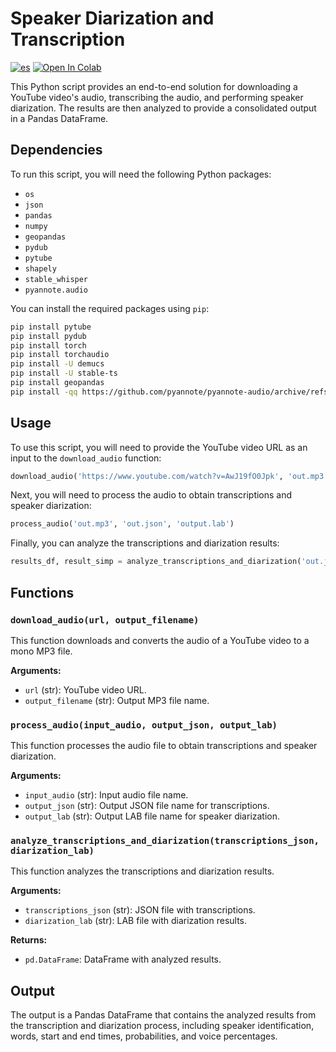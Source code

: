 # Speaker Diarization and Transcription
[![es](https://img.shields.io/badge/lang-es-yellow.svg)](https://github.com/Negraldi/Speaker-Diarization-and-Transcription/blob/master/README.es.md)
[![Open In Colab](https://colab.research.google.com/assets/colab-badge.svg)](https://colab.research.google.com/github/Negraldi/Speaker-Diarization-and-Transcription/blob/main/notebook.ipynb)

This Python script provides an end-to-end solution for downloading a YouTube video's audio, transcribing the audio, and performing speaker diarization. The results are then analyzed to provide a consolidated output in a Pandas DataFrame.



## Dependencies

To run this script, you will need the following Python packages:

- `os`
- `json`
- `pandas`
- `numpy`
- `geopandas`
- `pydub`
- `pytube`
- `shapely`
- `stable_whisper`
- `pyannote.audio`

You can install the required packages using `pip`:

``` bash
pip install pytube
pip install pydub
pip install torch
pip install torchaudio
pip install -U demucs
pip install -U stable-ts
pip install geopandas
pip install -qq https://github.com/pyannote/pyannote-audio/archive/refs/heads/develop.zip
```

## Usage

To use this script, you will need to provide the YouTube video URL as an input to the `download_audio` function:

```python
download_audio('https://www.youtube.com/watch?v=AwJ19fO0Jpk', 'out.mp3')
```

Next, you will need to process the audio to obtain transcriptions and speaker diarization:

``` python
process_audio('out.mp3', 'out.json', 'output.lab')
```

Finally, you can analyze the transcriptions and diarization results:

```python
results_df, result_simp = analyze_transcriptions_and_diarization('out.json', 'output.lab')
```

## Functions

### `download_audio(url, output_filename)`

This function downloads and converts the audio of a YouTube video to a mono MP3 file.

**Arguments:**
- `url` (str): YouTube video URL.
- `output_filename` (str): Output MP3 file name.

### `process_audio(input_audio, output_json, output_lab)`

This function processes the audio file to obtain transcriptions and speaker diarization.

**Arguments:**
- `input_audio` (str): Input audio file name.
- `output_json` (str): Output JSON file name for transcriptions.
- `output_lab` (str): Output LAB file name for speaker diarization.

### `analyze_transcriptions_and_diarization(transcriptions_json, diarization_lab)`

This function analyzes the transcriptions and diarization results.

**Arguments:**
- `transcriptions_json` (str): JSON file with transcriptions.
- `diarization_lab` (str): LAB file with diarization results.

**Returns:**
- `pd.DataFrame`: DataFrame with analyzed results.

## Output

The output is a Pandas DataFrame that contains the analyzed results from the transcription and diarization process, including speaker identification, words, start and end times, probabilities, and voice percentages.

